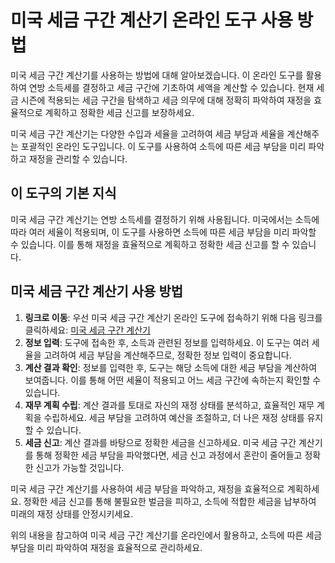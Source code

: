 미국 세금 구간 계산기 온라인 도구 사용 방법
=========================

미국 세금 구간 계산기를 사용하는 방법에 대해 알아보겠습니다. 이 온라인 도구를 활용하여 연방 소득세를 결정하고 세금 구간에 기초하여 세액을 계산할 수 있습니다. 현재 세금 시즌에 적용되는 세금 구간을 탐색하고 세금 의무에 대해 정확히 파악하여 재정을 효율적으로 계획하고 정확한 세금 신고를 보장하세요.

미국 세금 구간 계산기는 다양한 수입과 세율을 고려하여 세금 부담과 세율을 계산해주는 포괄적인 온라인 도구입니다. 이 도구를 사용하여 소득에 따른 세금 부담을 미리 파악하고 재정을 관리할 수 있습니다.

이 도구의 기본 지식
-----------

미국 세금 구간 계산기는 연방 소득세를 결정하기 위해 사용됩니다. 미국에서는 소득에 따라 여러 세율이 적용되며, 이 도구를 사용하면 소득에 따른 세금 부담을 미리 파악할 수 있습니다. 이를 통해 재정을 효율적으로 계획하고 정확한 세금 신고를 할 수 있습니다.

미국 세금 구간 계산기 사용 방법
------------------

1. **링크로 이동**: 우선 미국 세금 구간 계산기 온라인 도구에 접속하기 위해 다음 링크를 클릭하세요: [미국 세금 구간 계산기](https://www.onlinecalculatorsfree.com/ko/financial/us-tax-brackets-calculator.html)
2. **정보 입력**: 도구에 접속한 후, 소득과 관련된 정보를 입력하세요. 이 도구는 여러 세율을 고려하여 세금 부담을 계산해주므로, 정확한 정보 입력이 중요합니다.
3. **계산 결과 확인**: 정보를 입력한 후, 도구는 해당 소득에 대한 세금 부담을 계산하여 보여줍니다. 이를 통해 어떤 세율이 적용되고 어느 세금 구간에 속하는지 확인할 수 있습니다.
4. **재무 계획 수립**: 계산 결과를 토대로 자신의 재정 상태를 분석하고, 효율적인 재무 계획을 수립하세요. 세금 부담을 고려하여 예산을 조절하고, 더 나은 재정 상태를 유지할 수 있습니다.
5. **세금 신고**: 계산 결과를 바탕으로 정확한 세금을 신고하세요. 미국 세금 구간 계산기를 통해 정확한 세금 부담을 파악했다면, 세금 신고 과정에서 혼란이 줄어들고 정확한 신고가 가능할 것입니다.

미국 세금 구간 계산기를 사용하여 세금 부담을 파악하고, 재정을 효율적으로 계획하세요. 정확한 세금 신고를 통해 불필요한 벌금을 피하고, 소득에 적합한 세금을 납부하여 미래의 재정 상태를 안정시키세요.

위의 내용을 참고하여 미국 세금 구간 계산기를 온라인에서 활용하고, 소득에 따른 세금 부담을 미리 파악하여 재정을 효율적으로 관리하세요.